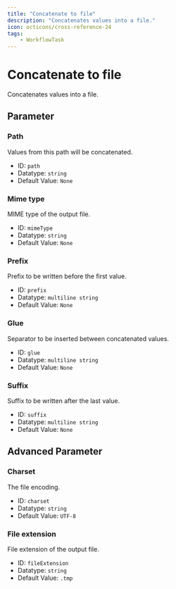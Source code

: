 ```yaml
---
title: "Concatenate to file"
description: "Concatenates values into a file."
icon: octicons/cross-reference-24
tags: 
    - WorkflowTask
---
```

# Concatenate to file
<!-- This file was generated - DO NOT CHANGE IT MANUALLY -->



Concatenates values into a file.


## Parameter

### Path

Values from this path will be concatenated.

- ID: `path`
- Datatype: `string`
- Default Value: `None`



### Mime type

MIME type of the output file.

- ID: `mimeType`
- Datatype: `string`
- Default Value: `None`



### Prefix

Prefix to be written before the first value.

- ID: `prefix`
- Datatype: `multiline string`
- Default Value: `None`



### Glue

Separator to be inserted between concatenated values.

- ID: `glue`
- Datatype: `multiline string`
- Default Value: `None`



### Suffix

Suffix to be written after the last value.

- ID: `suffix`
- Datatype: `multiline string`
- Default Value: `None`





## Advanced Parameter

### Charset

The file encoding.

- ID: `charset`
- Datatype: `string`
- Default Value: `UTF-8`



### File extension

File extension of the output file.

- ID: `fileExtension`
- Datatype: `string`
- Default Value: `.tmp`



